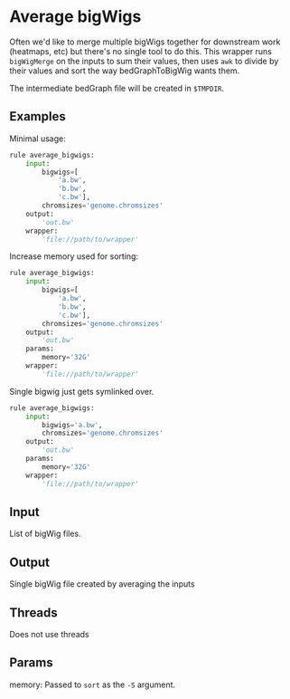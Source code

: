# Average bigWigs

Often we'd like to merge multiple bigWigs together for downstream work
(heatmaps, etc) but there's no single tool to do this. This wrapper runs
`bigWigMerge` on the inputs to sum their values, then uses `awk` to divide by
their values and sort the way bedGraphToBigWig wants them.

The intermediate bedGraph file will be created in ``$TMPDIR``.

## Examples

Minimal usage:

```python
rule average_bigwigs:
    input: 
        bigwigs=[
            'a.bw',
            'b.bw',
            'c.bw'],
        chromsizes='genome.chromsizes'
    output:
        'out.bw'
    wrapper:
        'file://path/to/wrapper'
```

Increase memory used for sorting:

```python
rule average_bigwigs:
    input: 
        bigwigs=[
            'a.bw',
            'b.bw',
            'c.bw'],
        chromsizes='genome.chromsizes'
    output:
        'out.bw'
    params:
        memory='32G'
    wrapper:
        'file://path/to/wrapper'
```

Single bigwig just gets symlinked over.

```python
rule average_bigwigs:
    input: 
        bigwigs='a.bw',
        chromsizes='genome.chromsizes'
    output:
        'out.bw'
    params:
        memory='32G'
    wrapper:
        'file://path/to/wrapper'
```

## Input

List of bigWig files.


## Output

Single bigWig file created by averaging the inputs

## Threads
Does not use threads

## Params

memory: Passed to `sort` as the `-S` argument.
